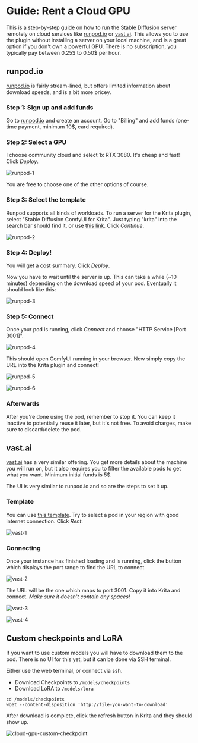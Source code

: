 # Guide: Rent a Cloud GPU

This is a step-by-step guide on how to run the Stable Diffusion server remotely on cloud services like [runpod.io](https://www.runpod.io) or [vast.ai](https://vast.ai). This allows you to use the plugin without installing a server on your local machine, and is a great option if you don't own a powerful GPU. There is no subscription, you typically pay between 0.25$ to 0.50$ per hour.

## runpod.io

[runpod.io](https://www.runpod.io) is fairly stream-lined, but offers limited information about download speeds, and is a bit more pricey.

### Step 1: Sign up and add funds

Go to [runpod.io](https://www.runpod.io) and create an account. Go to "Billing" and add funds (one-time payment, minimum 10$, card required).

### Step 2: Select a GPU

I choose community cloud and select 1x RTX 3080. It's cheap and fast! Click _Deploy_.

![runpod-1](https://github.com/Acly/krita-ai-diffusion/assets/6485914/e58e5121-bd38-473d-8b66-14efcc9a4405)

You are free to choose one of the other options of course.

### Step 3: Select the template

Runpod supports all kinds of workloads. To run a server for the Krita plugin, select "Stable Diffusion ComfyUI for Krita". Just typing "krita" into the search bar should find it, or use [this link](https://runpod.io/gsc?template=8myumeqonw&ref=of4awcqw). Click _Continue_.

![runpod-2](https://github.com/Acly/krita-ai-diffusion/assets/6485914/7d0bcda6-448d-4ae7-bfbf-c363dff976c1)


### Step 4: Deploy!

You will get a cost summary. Click _Deploy_.

Now you have to wait until the server is up. This can take a while (~10 minutes) depending on the download speed of your pod. Eventually it should look like this:

![runpod-3](https://github.com/Acly/krita-ai-diffusion/assets/6485914/a4396f76-9bea-4a36-abf3-4b4785fd9326)

### Step 5: Connect

Once your pod is running, click _Connect_ and choose "HTTP Service [Port 3001]".

![runpod-4](https://github.com/Acly/krita-ai-diffusion/assets/6485914/4866179d-2b14-4b36-8d04-602a3844891f)

This should open ComfyUI running in your browser. Now simply copy the URL into the Krita plugin and connect!

![runpod-5](https://github.com/Acly/krita-ai-diffusion/assets/6485914/b925b78d-81b8-43e8-9283-191fd8f1da59)

![runpod-6](https://github.com/Acly/krita-ai-diffusion/assets/6485914/fc24c3fd-51af-4eec-904f-25f6b19c7453)

### Afterwards

After you're done using the pod, remember to stop it. You can keep it inactive to potentially reuse it later, but it's not free. To avoid charges, make sure to discard/delete the pod.



## vast.ai

[vast.ai](https://vast.ai) has a very similar offering. You get more details about the machine you will run on, but it also requires you to filter the available pods to get what you want. Minimum initial funds is 5$.

The UI is very similar to runpod.io and so are the steps to set it up.

### Template

You can use [this template](https://cloud.vast.ai/?ref_id=87451&creator_id=87451&name=Stable%20Diffusion%20ComfyUI%20for%20Krita). Try to select a pod in your region with good internet connection. Click _Rent_.

![vast-1](https://github.com/Acly/krita-ai-diffusion/assets/6485914/4648830d-e779-43ba-b0f7-118855ffa8bf)

### Connecting

Once your instance has finished loading and is running, click the button which displays the port range to find the URL to connect.

![vast-2](https://github.com/Acly/krita-ai-diffusion/assets/6485914/81a1e6ba-fc30-4340-bccc-45319644252a)

The URL will be the one which maps to port 3001. Copy it into Krita and connect. _Make sure it doesn't contain any spaces!_

![vast-3](https://github.com/Acly/krita-ai-diffusion/assets/6485914/a9c62bbf-6907-4030-a6cf-8a0c48b0b435)

![vast-4](https://github.com/Acly/krita-ai-diffusion/assets/6485914/389c3c23-f2ac-4ed8-804f-d98e79ad6401)


## Custom checkpoints and LoRA

If you want to use custom models you will have to download them to the pod. There is no UI for this yet, but it can be done via SSH terminal.

Either use the web terminal, or connect via ssh.
* Download Checkpoints to `/models/checkpoints`
* Download LoRA to `/models/lora`

```
cd /models/checkpoints
wget --content-disposition 'http://file-you-want-to-download'
```

After download is complete, click the refresh button in Krita and they should show up.

![cloud-gpu-custom-checkpoint](https://github.com/Acly/krita-ai-diffusion/assets/6485914/c7b2a9ad-4995-42f6-9f09-e8b69a518b2a)

